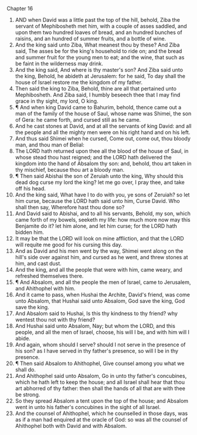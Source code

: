 

Chapter 16

1. AND when David was a little past the top of the hill, behold, Ziba the servant of Mephibosheth met him, with a couple of asses saddled, and upon them two hundred loaves of bread, and an hundred bunches of raisins, and an hundred of summer fruits, and a bottle of wine.
2. And the king said unto Ziba, What meanest thou by these?  And Ziba said, The asses be for the king's household to ride on; and the bread and summer fruit for the young men to eat; and the wine, that such as be faint in the wilderness may drink.
3. And the king said, And where is thy master's son?  And Ziba said unto the king, Behold, he abideth at Jerusalem: for he said, To day shall the house of Israel restore me the kingdom of my father.
4. Then said the king to Ziba, Behold, thine are all that pertained unto Mephibosheth.  And Ziba said, I humbly beseech thee that I may find grace in thy sight, my lord, O king.
5. ¶ And when king David came to Bahurim, behold, thence came out a man of the family of the house of Saul, whose name was Shimei, the son of Gera: he came forth, and cursed still as he came.
6. And he cast stones at David, and at all the servants of king David: and all the people and all the mighty men were on his right hand and on his left.
7. And thus said Shimei when he cursed, Come out, come out, thou bloody man, and thou man of Belial:
8. The LORD hath returned upon thee all the blood of the house of Saul, in whose stead thou hast reigned; and the LORD hath delivered the kingdom into the hand of Absalom thy son: and, behold, thou art taken in thy mischief, because thou art a bloody man.
9. ¶ Then said Abishai the son of Zeruiah unto the king, Why should this dead dog curse my lord the king?  let me go over, I pray thee, and take off his head.
10. And the king said, What have I to do with you, ye sons of Zeruiah?  so let him curse, because the LORD hath said unto him, Curse David.  Who shall then say, Wherefore hast thou done so?
11. And David said to Abishai, and to all his servants, Behold, my son, which came forth of my bowels, seeketh my life: how much more now may this Benjamite do it?  let him alone, and let him curse; for the LORD hath bidden him.
12. It may be that the LORD will look on mine affliction, and that the LORD will requite me good for his cursing this day.
13. And as David and his men went by the way, Shimei went along on the hill's side over against him, and cursed as he went, and threw stones at him, and cast dust.
14. And the king, and all the people that were with him, came weary, and refreshed themselves there.
15. ¶ And Absalom, and all the people the men of Israel, came to Jerusalem, and Ahithophel with him.
16. And it came to pass, when Hushai the Archite, David's friend, was come unto Absalom, that Hushai said unto Absalom, God save the king, God save the king.
17. And Absalom said to Hushai, Is this thy kindness to thy friend?  why wentest thou not with thy friend?
18. And Hushai said unto Absalom, Nay; but whom the LORD, and this people, and all the men of Israel, choose, his will I be, and with him will I abide.
19. And again, whom should I serve?  should I not serve in the presence of his son?  as I have served in thy father's presence, so will I be in thy presence.
20. ¶ Then said Absalom to Ahithophel, Give counsel among you what we shall do.
21. And Ahithophel said unto Absalom, Go in unto thy father's concubines, which he hath left to keep the house; and all Israel shall hear that thou art abhorred of thy father: then shall the hands of all that are with thee be strong.
22. So they spread Absalom a tent upon the top of the house; and Absalom went in unto his father's concubines in the sight of all Israel.
23. And the counsel of Ahithophel, which he counselled in those days, was as if a man had enquired at the oracle of God: so was all the counsel of Ahithophel both with David and with Absalom.
